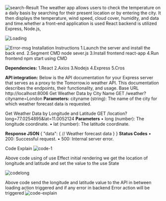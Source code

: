 ![search-Result](https://github.com/kathirvel-debug/WeatherApp/assets/68596240/c4c558bb-d177-4f6a-b494-7aa5dbc091ca)
The weather app allows users to check the temperature on a daily basis by searching for their present location or by entering the city. It then displays the temperature, wind speed, cloud cover, humidity, and data and time.whether a front-end application is used React backend is utilized Express, Node.js,

![Loading](https://github.com/kathirvel-debug/WeatherApp/assets/68596240/88d62284-47a1-42c5-85b8-9621c57b60e3)

![Error-msg](https://github.com/kathirvel-debug/WeatherApp/assets/68596240/91dc6790-b72e-462d-b3a8-85cae15ca0ab)
Installation Instructions
1.Launch the server and install the back end.
2.Segment CMD node sever.js
3.Install frontend react-app
4.Run frontend npm start using CMD

**Dependencies:**
1.React
2.Axios
3.Nodejs
4.Express
5.Cros

**API integration:**
Below is the API documentation for your Express server that serves as a proxy to the Tomorrow.io weather API. This documentation describes the endpoints, their functionality, and usage.
Base URL
http://localhost:8006
Get Weather Data by City Name
GET /weather?cityname=London
**Parameters:**
cityname (string): The name of the city for which weather forecast data is requested.

Get Weather Data by Longitude and Latitude
GET /location?long=77.0254895&lat=11.0052124
**Parameters**
•	long (number): The longitude coordinate.
•	lat (number): The latitude coordinate.


**Response JSON**
{
  "data": {
    // Weather forecast data
  }
}
**Status Codes**
•	200: Successful request.
•	500: Internal server error.




Code Explain
![code-1](https://github.com/kathirvel-debug/WeatherApp/assets/68596240/ad8a830d-ba73-4ddd-b134-a17ac2f9d095)

Above code using of use Effect initial rendering we get the location of longitude and latitude and set the value to the use State

![codelong](https://github.com/kathirvel-debug/WeatherApp/assets/68596240/dcfb9cda-17d7-4075-aa96-de7124f0affc)

Above code send the longitude and latitude value to the API in between loading action triggered and if any error in backend Error action will be triggered
![code-explain](https://github.com/kathirvel-debug/WeatherApp/assets/68596240/4b947c1b-4cbc-44bf-bed3-050de58ccc49)




